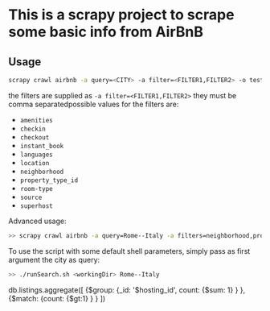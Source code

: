 # This is a scrapy project to scrape some basic info from AirBnB


## Usage

```bash
scrapy crawl airbnb -a query=<CITY> -a filter=<FILTER1,FILTER2> -o tests.json
```

the filters are supplied as `-a filter=<FILTER1,FILTER2>` they must be comma separatedpossible values for the filters are:
 
  * `amenities`
  * `checkin`
  * `checkout`
  * `instant_book`
  * `languages`
  * `location`
  * `neighborhood`
  * `property_type_id`
  * `room-type`
  * `source`
  * `superhost`

Advanced usage:
```bash
>> scrapy crawl airbnb -a query=Rome--Italy -a filters=neighborhood,property_type_id -o output.json  2>&1 | tee ~/<log>.log
```


To use the script with some default shell parameters, simply pass as first argument the city as query:
```bash
>> ./runSearch.sh <workingDir> Rome--Italy
```

db.listings.aggregate([
                      {$group: {_id: '$hosting_id',
                                count: {$sum: 1}
                               }
                      },
                      {$match: {count: {$gt:1} } }
                     ])
